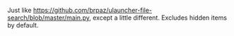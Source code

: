 Just like https://github.com/brpaz/ulauncher-file-search/blob/master/main.py, except a little different. Excludes hidden items by default.
